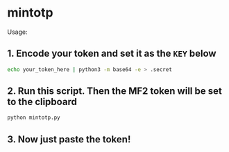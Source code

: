 # mintotp

Usage:

## 1. Encode your token and set it as the `KEY` below

```bash
echo your_token_here | python3 -m base64 -e > .secret
```

## 2. Run this script. Then the MF2 token will be set to the clipboard

```python
python mintotp.py
```

## 3. Now just paste the token!

